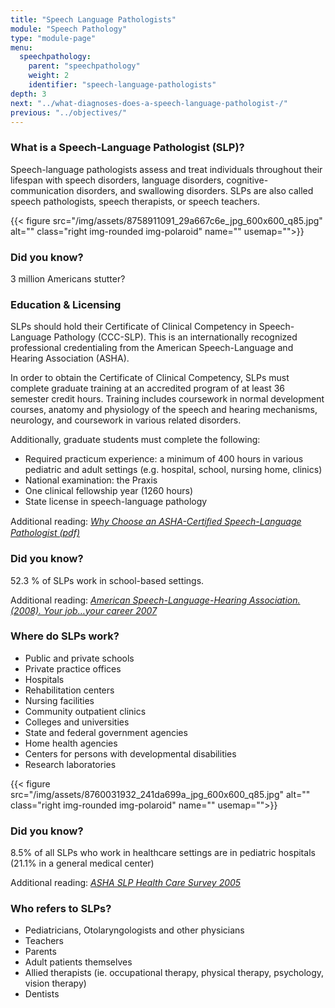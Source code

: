 ```yaml
---
title: "Speech Language Pathologists"
module: "Speech Pathology"
type: "module-page"
menu:
  speechpathology:
    parent: "speechpathology"
    weight: 2
    identifier: "speech-language-pathologists"
depth: 3
next: "../what-diagnoses-does-a-speech-language-pathologist-/"
previous: "../objectives/"
---
```

<div class="pageblock"><h3>What is a Speech-Language Pathologist (SLP)?</h3>
<p>Speech-language pathologists assess and treat individuals throughout their lifespan with speech disorders, language disorders, cognitive-communication disorders, and swallowing disorders. SLPs are also called speech pathologists, speech therapists, or speech teachers.</p>
{{< figure src="/img/assets/8758911091_29a667c6e_jpg_600x600_q85.jpg" alt="" class="right img-rounded img-polaroid" name="" usemap="">}}</div><div class="pageblock did_you_know"><h3>Did you know?</h3>
<div class="pullquote"><p>3 million Americans stutter?</p></div>
</div><div class="pageblock"><h3>Education & Licensing</h3><p>SLPs should hold their Certificate of Clinical Competency in Speech-Language Pathology (CCC-SLP). This is an internationally recognized professional credentialing from the American Speech-Language and Hearing Association (ASHA).</p>
<p>In order to obtain the Certificate of Clinical Competency, SLPs must complete graduate training at an accredited program of at least 36 semester credit hours. Training includes coursework in normal development courses, anatomy and physiology of the speech and hearing mechanisms, neurology, and coursework in various related disorders.</p>
<p>Additionally, graduate students must complete the following:</p>
<ul>
<li>Required practicum experience: a minimum of 400 hours in various pediatric and adult settings (e.g. hospital, school, nursing home, clinics)</li>
<li>National examination: the Praxis</li>
<li>One clinical fellowship year (1260 hours)</li>
<li>State license in speech-language pathology</li>
</ul>
<p>Additional reading: <em><a href="http://www.asha.org/uploadedFiles/BrochureASHASLP.pdf" target="blank">Why Choose an ASHA-Certiﬁed Speech-Language  Pathologist (pdf)</a></em></p>
</div><div class="pageblock did_you_know"><h3>Did you know?</h3>
<div class="pullquote"><p>52.3 % of SLPs work in school-based settings.</p>

<p class="citation">Additional reading: <em><a href="http://www.asha.org/uploadedFiles/careers/07YJYCFreqsReport.pdf" target="blank">American Speech-Language-Hearing Association. (2008).  Your job…your career 2007</a></em></p></div>
</div><div class="pageblock"><h3>Where do SLPs work?</h3>
<ul>
<li>Public and private schools</li>
<li>Private practice offices</li>
<li>Hospitals</li>
<li>Rehabilitation centers</li>
<li>Nursing facilities</li>
<li>Community outpatient clinics</li>
<li>Colleges and universities</li>
<li>State and federal government agencies</li>
<li>Home health agencies</li>
<li>Centers for persons with developmental disabilities</li>
<li>Research laboratories</li>
</ul>
{{< figure src="/img/assets/8760031932_241da699a_jpg_600x600_q85.jpg" alt="" class="right img-rounded img-polaroid" name="" usemap="">}}</div><div class="pageblock did_you_know"><h3>Did you know?</h3><p>8.5% of all SLPs who work in healthcare settings are in pediatric hospitals (21.1% in a general medical center)</p>
<p class="citation">Additional reading: <em><a href="http://www.asha.org/research/memberdata/healthcaresurvey/" target="blank">ASHA SLP Health Care Survey 2005</a></em></p>
</div><div class="pageblock"><h3>Who refers to SLPs?</h3><ul>
<li>Pediatricians, Otolaryngologists and other physicians</li>
<li>Teachers</li>
<li>Parents</li>
<li>Adult patients themselves</li>
<li>Allied therapists (ie. occupational therapy, physical therapy, psychology, vision therapy)</li>
<li>Dentists</li>
</ul>
</div>